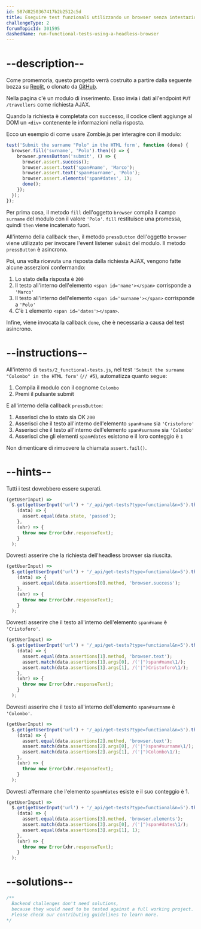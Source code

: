```yaml
---
id: 587d8250367417b2b2512c5d
title: Eseguire test funzionali utilizzando un browser senza intestazione
challengeType: 2
forumTopicId: 301595
dashedName: run-functional-tests-using-a-headless-browser
---
```


# --description--

Come promemoria, questo progetto verrà costruito a partire dalla seguente bozza su <a href="https://replit.com/github/topcoder-platform/boilerplate-mochachai" target="_blank" rel="noopener noreferrer nofollow">Replit</a>, o clonato da <a href="https://github.com/topcoder-platform/boilerplate-mochachai/" target="_blank" rel="noopener noreferrer nofollow">GitHub</a>.

Nella pagina c'è un modulo di inserimento. Esso invia i dati all'endpoint `PUT /travellers` come richiesta AJAX.

Quando la richiesta è completata con successo, il codice client aggiunge al DOM un `<div>` contenente le informazioni nella risposta.

Ecco un esempio di come usare Zombie.js per interagire con il modulo:

```js
test('Submit the surname "Polo" in the HTML form', function (done) {
  browser.fill('surname', 'Polo').then(() => {
    browser.pressButton('submit', () => {
      browser.assert.success();
      browser.assert.text('span#name', 'Marco');
      browser.assert.text('span#surname', 'Polo');
      browser.assert.elements('span#dates', 1);
      done();
    });
  });
});
```

Per prima cosa, il metodo `fill` dell'oggetto `browser` compila il campo `surname` del modulo con il valore `'Polo'`. `fill` restituisce una promessa, quindi `then` viene incatenato fuori.

All'interno della callback `then`, il metodo `pressButton` dell'oggetto `browser` viene utilizzato per invocare l'event listener `submit` del modulo. Il metodo `pressButton` è asincrono.

Poi, una volta ricevuta una risposta dalla richiesta AJAX, vengono fatte alcune asserzioni confermando:

1.  Lo stato della risposta è `200`
2.  Il testo all'interno dell'elemento `<span id='name'></span>` corrisponde a `'Marco'`
3.  Il testo all'interno dell'elemento `<span id='surname'></span>` corrisponde a `'Polo'`
4.  C'è `1` elemento `<span id='dates'></span>`.

Infine, viene invocata la callback `done`, che è necessaria a causa del test asincrono.

# --instructions--

All'interno di `tests/2_functional-tests.js`, nel test `'Submit the surname "Colombo" in the HTML form'` (`// #5`), automatizza quanto segue:

1.  Compila il modulo con il cognome `Colombo`
2.  Premi il pulsante submit

E all'interno della callback `pressButton`:

1.  Asserisci che lo stato sia OK `200`
2.  Asserisci che il testo all'interno dell'elemento `span#name` sia `'Cristoforo'`
3.  Asserisci che il testo all'interno dell'elemento `span#surname` sia `'Colombo'`
4.  Asserisci che gli elementi `span#dates` esistono e il loro conteggio è `1`

Non dimenticare di rimuovere la chiamata `assert.fail()`.

# --hints--

Tutti i test dovrebbero essere superati.

```js
(getUserInput) =>
  $.get(getUserInput('url') + '/_api/get-tests?type=functional&n=5').then(
    (data) => {
      assert.equal(data.state, 'passed');
    },
    (xhr) => {
      throw new Error(xhr.responseText);
    }
  );
```

Dovresti asserire che la richiesta dell'headless browser sia riuscita.

```js
(getUserInput) =>
  $.get(getUserInput('url') + '/_api/get-tests?type=functional&n=5').then(
    (data) => {
      assert.equal(data.assertions[0].method, 'browser.success');
    },
    (xhr) => {
      throw new Error(xhr.responseText);
    }
  );
```

Dovresti asserire che il testo all'interno dell'elemento `span#name` è `'Cristoforo'`.

```js
(getUserInput) =>
  $.get(getUserInput('url') + '/_api/get-tests?type=functional&n=5').then(
    (data) => {
      assert.equal(data.assertions[1].method, 'browser.text');
      assert.match(data.assertions[1].args[0], /('|")span#name\1/);
      assert.match(data.assertions[1].args[1], /('|")Cristoforo\1/);
    },
    (xhr) => {
      throw new Error(xhr.responseText);
    }
  );
```

Dovresti asserire che il testo all'interno dell'elemento `span#surname` è `'Colombo'`.

```js
(getUserInput) =>
  $.get(getUserInput('url') + '/_api/get-tests?type=functional&n=5').then(
    (data) => {
      assert.equal(data.assertions[2].method, 'browser.text');
      assert.match(data.assertions[2].args[0], /('|")span#surname\1/);
      assert.match(data.assertions[2].args[1], /('|")Colombo\1/);
    },
    (xhr) => {
      throw new Error(xhr.responseText);
    }
  );
```

Dovresti affermare che l'elemento `span#dates` esiste e il suo conteggio è 1.

```js
(getUserInput) =>
  $.get(getUserInput('url') + '/_api/get-tests?type=functional&n=5').then(
    (data) => {
      assert.equal(data.assertions[3].method, 'browser.elements');
      assert.match(data.assertions[3].args[0], /('|")span#dates\1/);
      assert.equal(data.assertions[3].args[1], 1);
    },
    (xhr) => {
      throw new Error(xhr.responseText);
    }
  );
```

# --solutions--

```js
/**
  Backend challenges don't need solutions, 
  because they would need to be tested against a full working project. 
  Please check our contributing guidelines to learn more.
*/
```
